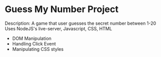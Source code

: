 # Guess My Number Project
Description: A game that user guesses the secret number between 1-20
Uses NodeJS's live-server, Javascript, CSS, HTML
- DOM Manipulation
- Handling Click Event
- Manipulating CSS styles
